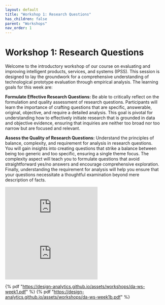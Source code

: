 ```yaml
---
layout: default
title: "Workshop 1: Research Questions"
has_children: false
parent: "Workshops"
nav_order: 1
---
```


# Workshop 1: Research Questions

Welcome to the introductory workshop of our course on evaluating and improving intelligent products, services, and systems (IPSS). This session is designed to lay the groundwork for a comprehensive understanding of technological prototype evaluation through empirical analysis. The learning goals for this week are:

**Formulate Effective Research Questions:** Be able to critically reflect on the formulation and quality assessment of research questions. Participants will learn the importance of crafting questions that are specific, answerable, original, objective, and require a detailed analysis. This goal is pivotal for understanding how to effectively initiate research that is grounded in data and objective evidence, ensuring that inquiries are neither too broad nor too narrow but are focused and relevant.

**Assess the Quality of Research Questions:** Understand the principles of balance, complexity, and requirement for analysis in research questions. You will gain insights into creating questions that strike a balance between being too generic and too specific, ensuring a single theme focus. The complexity aspect will teach you to formulate questions that avoid straightforward yes/no answers and encourage comprehensive exploration. Finally, understanding the requirement for analysis will help you ensure that your questions necessitate a thoughtful examination beyond mere description of facts.

![Main Template](https://design-analytics.github.io/assets/workshops/da-ws-week1.pdf)
![Evaluation Template](https://design-analytics.github.io/assets/workshops/da-ws-week1b.pdf)

{% pdf "https://design-analytics.github.io/assets/workshops/da-ws-week1.pdf" %}
{% pdf "https://design-analytics.github.io/assets/workshops/da-ws-week1b.pdf" %}
